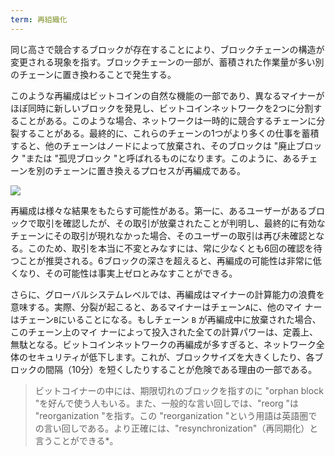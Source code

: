 ```yaml
---
term: 再組織化
---
```

同じ高さで競合するブロックが存在することにより、ブロックチェーンの構造が変更される現象を指す。ブロックチェーンの一部が、蓄積された作業量が多い別のチェーンに置き換わることで発生する。

このような再編成はビットコインの自然な機能の一部であり、異なるマイナーがほぼ同時に新しいブロックを発見し、ビットコインネットワークを2つに分割することがある。このような場合、ネットワークは一時的に競合するチェーンに分裂することがある。最終的に、これらのチェーンの1つがより多くの仕事を蓄積すると、他のチェーンはノードによって放棄され、そのブロックは "廃止ブロック "または "孤児ブロック "と呼ばれるものになります。このように、あるチェーンを別のチェーンに置き換えるプロセスが再編成である。

![](../../dictionnaire/assets/9.webp)

再編成は様々な結果をもたらす可能性がある。第一に、あるユーザーがあるブロックで取引を確認したが、その取引が放棄されたことが判明し、最終的に有効なチェーンにその取引が現れなかった場合、そのユーザーの取引は再び未確認となる。このため、取引を本当に不変とみなすには、常に少なくとも6回の確認を待つことが推奨される。6ブロックの深さを超えると、再編成の可能性は非常に低くなり、その可能性は事実上ゼロとみなすことができる。

さらに、グローバルシステムレベルでは、再編成はマイナーの計算能力の浪費を意味する。実際、分裂が起こると、あるマイナーはチェーン`A`に、他のマイ ナーはチェーン`B`にいることになる。もしチェーン `B` が再編成中に放棄された場合、このチェーン上のマイ ナーによって投入された全ての計算パワーは、定義上、無駄となる。ビットコインネットワークの再編成が多すぎると、ネットワーク全体のセキュリティが低下します。これが、ブロックサイズを大きくしたり、各ブロックの間隔（10分）を短くしたりすることが危険である理由の一部である。

> ビットコイナーの中には、期限切れのブロックを指すのに "orphan block "を好んで使う人もいる。また、一般的な言い回しでは、"reorg "は "reorganization "を指す。この "reorganization "という用語は英語圏での言い回しである。より正確には、"resynchronization"（再同期化）と言うことができる*。